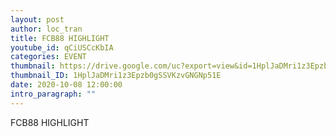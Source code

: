 ```yaml
---
layout: post
author: loc_tran
title: FCB88 HIGHLIGHT
youtube_id: qCiUSCcKbIA
categories: EVENT
thumbnail: https://drive.google.com/uc?export=view&id=1HplJaDMri1z3Epzb0gSSVKzvGNGNp51E
thumbnail_ID: 1HplJaDMri1z3Epzb0gSSVKzvGNGNp51E
date: 2020-10-08 12:00:00
intro_paragraph: ""
---
```

FCB88 HIGHLIGHT

